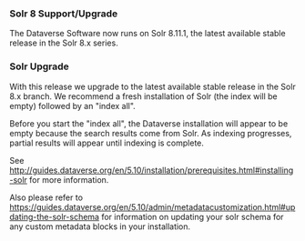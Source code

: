 ### Solr 8 Support/Upgrade

The Dataverse Software now runs on Solr 8.11.1, the latest available stable release in the Solr 8.x series.

### Solr Upgrade

With this release we upgrade to the latest available stable release in the Solr 8.x branch. We recommend a fresh installation of Solr (the index will be empty) followed by an "index all".

Before you start the "index all", the Dataverse installation will appear to be empty because the search results come from Solr. As indexing progresses, partial results will appear until indexing is complete.

See <http://guides.dataverse.org/en/5.10/installation/prerequisites.html#installing-solr> for more information.

Also please refer to <https://guides.dataverse.org/en/5.10/admin/metadatacustomization.html#updating-the-solr-schema> for information on updating your solr schema for any custom metadata blocks in your installation.
